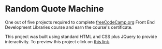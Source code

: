 # Random Quote Machine
One out of five projects required to complete [freeCodeCamp.org](https://www.freecodecamp.org/learn/2022/responsive-web-design/) Front End Development Libraries course and earn the course's certificate.

This project was built using standard HTML and CSS plus JQuery to provide interactivity. To preview this project click on [this link](https://codepen.io/aftex2/pen/eYjJJax).
